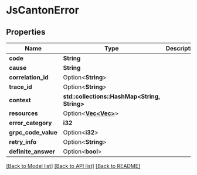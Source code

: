 # JsCantonError

## Properties

Name | Type | Description | Notes
------------ | ------------- | ------------- | -------------
**code** | **String** |  | 
**cause** | **String** |  | 
**correlation_id** | Option<**String**> |  | [optional]
**trace_id** | Option<**String**> |  | [optional]
**context** | **std::collections::HashMap<String, String>** |  | 
**resources** | Option<[**Vec<Vec<String>>**](Vec.md)> |  | [optional]
**error_category** | **i32** |  | 
**grpc_code_value** | Option<**i32**> |  | [optional]
**retry_info** | Option<**String**> |  | [optional]
**definite_answer** | Option<**bool**> |  | [optional]

[[Back to Model list]](../README.md#documentation-for-models) [[Back to API list]](../README.md#documentation-for-api-endpoints) [[Back to README]](../README.md)


